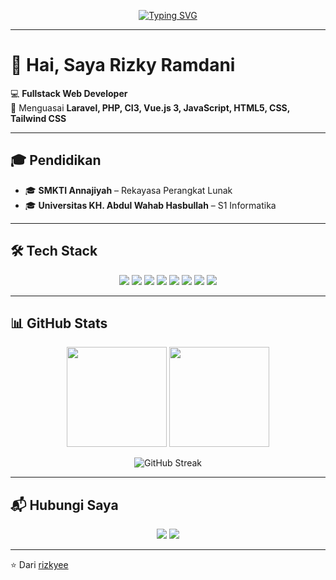 
<!-- ✨ Typing Animation -->
<p align="center">
  <a href="https://github.com/rizkyee">
    <img src="https://readme-typing-svg.herokuapp.com?size=24&duration=3500&pause=1000&color=36BCF7&center=true&vCenter=true&width=700&lines=Hi%2C+Saya+Rizky+Ramdani;Fullstack+Web+Developer;Laravel+%7C+PHP+%7C+CI3;Vue.js+3+%7C+JavaScript+%7C+Tailwind+CSS;Membangun+Web+Modern+%26+Responsif" alt="Typing SVG" />
  </a>
</p>

---

# 👋 Hai, Saya Rizky Ramdani  

💻 **Fullstack Web Developer**  
🚀 Menguasai **Laravel, PHP, CI3, Vue.js 3, JavaScript, HTML5, CSS, Tailwind CSS**  

---

## 🎓 Pendidikan
- 🎓 **SMKTI Annajiyah** – Rekayasa Perangkat Lunak  
- 🎓 **Universitas KH. Abdul Wahab Hasbullah** – S1 Informatika  

---

## 🛠️ Tech Stack
<p align="center">
  <img src="https://img.shields.io/badge/Laravel-FF2D20?style=for-the-badge&logo=laravel&logoColor=white" />
  <img src="https://img.shields.io/badge/PHP-777BB4?style=for-the-badge&logo=php&logoColor=white" />
  <img src="https://img.shields.io/badge/CodeIgniter-FC4C02?style=for-the-badge&logo=codeigniter&logoColor=white" />
  <img src="https://img.shields.io/badge/Vue.js-35495E?style=for-the-badge&logo=vue.js&logoColor=4FC08D" />
  <img src="https://img.shields.io/badge/JavaScript-F7DF1E?style=for-the-badge&logo=javascript&logoColor=black" />
  <img src="https://img.shields.io/badge/Tailwind_CSS-38B2AC?style=for-the-badge&logo=tailwind-css&logoColor=white" />
  <img src="https://img.shields.io/badge/HTML5-E34F26?style=for-the-badge&logo=html5&logoColor=white" />
  <img src="https://img.shields.io/badge/CSS3-1572B6?style=for-the-badge&logo=css3&logoColor=white" />
</p>

---

## 📊 GitHub Stats
<p align="center">
  <img src="https://github-readme-stats.vercel.app/api?username=rizkyee&show_icons=true&theme=tokyonight" height="160"/>
  <img src="https://github-readme-stats.vercel.app/api/top-langs/?username=rizkyee&layout=compact&theme=tokyonight" height="160"/>
</p>

<p align="center">
  <img src="https://streak-stats.demolab.com?user=rizkyee&theme=tokyonight&border_radius=10" alt="GitHub Streak" />
</p>

---

## 📬 Hubungi Saya
<p align="center">
  <a href="mailto:21rizky@siswa.smktiannajiyah.sch.id"><img src="https://img.shields.io/badge/Email-D14836?style=for-the-badge&logo=gmail&logoColor=white"/></a>
  <a href="https://instagram.com/rizkyee_ramdani" target="_blank"><img src="https://img.shields.io/badge/Instagram-E4405F?style=for-the-badge&logo=instagram&logoColor=white"/></a>
</p>

---
⭐️ Dari [rizkyee](https://github.com/rizkyee)
